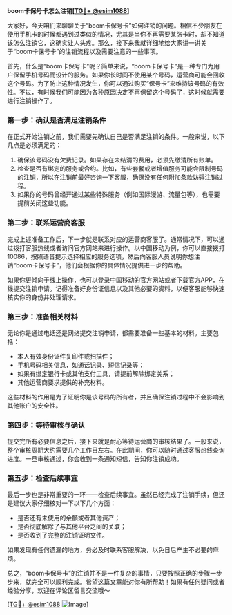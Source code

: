 **boom卡保号卡怎么注销[[TG💪+ @esim1088](https://t.me/s/esim1088)]**

大家好，今天咱们来聊聊关于“boom卡保号卡”如何注销的问题。相信不少朋友在使用手机卡的时候都遇到过类似的情况，尤其是当你不再需要某张卡时，却不知道该怎么注销它，这确实让人头疼。那么，接下来我就详细地给大家讲一讲关于“boom卡保号卡”的注销流程以及需要注意的一些事项。

首先，什么是“boom卡保号卡”呢？简单来说，“boom卡保号卡”是一种专门为用户保留手机号码而设计的服务。如果你长时间不使用某个号码，运营商可能会回收这个号码。为了防止这种情况发生，你可以通过购买“保号卡”来维持该号码的有效性。不过，有时候我们可能因为各种原因决定不再保留这个号码了，这时候就需要进行注销操作了。

### **第一步：确认是否满足注销条件**
在正式开始注销之前，我们需要先确认自己是否满足注销的条件。一般来说，以下几点是必须满足的：
1. 确保该号码没有欠费记录。如果存在未结清的费用，必须先缴清所有账单。
2. 检查是否有绑定的服务或合约。比如，有些套餐或者增值服务可能会限制号码的注销，所以在注销前最好咨询一下客服，确保没有任何附加条款妨碍注销过程。
3. 如果你的号码曾经开通过某些特殊服务（例如国际漫游、流量包等），也需要提前关闭这些功能。

### **第二步：联系运营商客服**
完成上述准备工作后，下一步就是联系对应的运营商客服了。通常情况下，可以通过拨打客服热线或者访问官方网站来进行操作。以中国移动为例，你可以直接拨打10086，按照语音提示选择相应的服务选项，然后向客服人员说明你想注销“boom卡保号卡”，他们会根据你的具体情况提供进一步的帮助。

如果你更倾向于线上操作，也可以登录中国移动的官方网站或者下载官方APP，在线提交注销申请。记得准备好身份证信息以及其他必要的资料，以便客服能够快速核实你的身份并处理请求。

### **第三步：准备相关材料**
无论你是通过电话还是网络提交注销申请，都需要准备一些基本的材料。主要包括：
- 本人有效身份证件复印件或扫描件；
- 手机号码相关信息，如通话记录、短信记录等；
- 如果有绑定银行卡或其他支付工具，请提前解除绑定关系；
- 其他运营商要求提供的补充材料。

这些材料的作用是为了证明你是该号码的所有者，并且确保注销过程中不会影响到其他账户的安全性。

### **第四步：等待审核与确认**
提交完所有必要信息之后，接下来就是耐心等待运营商的审核结果了。一般来说，整个审核周期大约需要几个工作日左右。在此期间，你可以随时通过客服热线查询进度。一旦审核通过，你会收到一条通知短信，告知你注销成功。

### **第五步：检查后续事宜**
最后一步也是非常重要的一环——检查后续事宜。虽然已经完成了注销手续，但还是建议大家仔细核对一下以下几个方面：
- 是否还有未使用的余额或者其他资产；
- 是否彻底解除了与其他平台之间的关联；
- 是否收到了完整的注销证明文件。

如果发现有任何遗漏的地方，务必及时联系客服解决，以免日后产生不必要的麻烦。

总之，“boom卡保号卡”的注销并不是一件复杂的事情，只要按照正确的步骤一步步来，就完全可以顺利完成。希望这篇文章能对你有所帮助！如果有任何疑问或者经验分享，欢迎在评论区留言交流哦～

[[TG💪+ @esim1088](https://t.me/s/esim1088) ![Image](https://i.postimg.cc/4NQfJmqS/Snipaste-2025-05-13-00-14-12.png)]